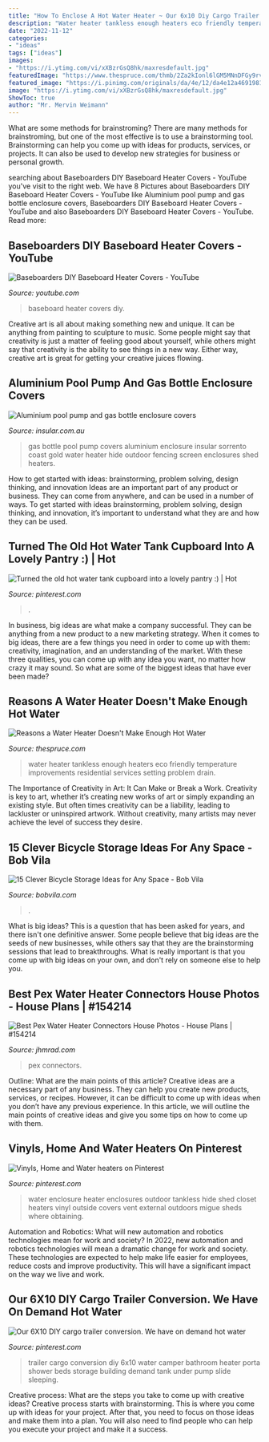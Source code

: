 ```yaml
---
title: "How To Enclose A Hot Water Heater ~ Our 6x10 Diy Cargo Trailer Conversion. We Have On Demand Hot Water"
description: "Water heater tankless enough heaters eco friendly temperature improvements residential services setting problem drain"
date: "2022-11-12"
categories:
- "ideas"
tags: ["ideas"]
images:
- "https://i.ytimg.com/vi/xXBzrGsQ8hk/maxresdefault.jpg"
featuredImage: "https://www.thespruce.com/thmb/2Za2kIonl6lGM5MNnDFGy9rv3jQ=/5616x3744/filters:fill(auto,1)/male-finger-turning-up-tankless-water-heater-temperature-184876582-5800e48f5f9b5805c2b59032.jpg"
featured_image: "https://i.pinimg.com/originals/da/4e/12/da4e12a46919810e4492bbbb494eef43.jpg"
image: "https://i.ytimg.com/vi/xXBzrGsQ8hk/maxresdefault.jpg"
ShowToc: true
author: "Mr. Mervin Weimann"
---
```



What are some methods for brainstroming?
There are many methods for brainstroming, but one of the most effective is to use a brainstorming tool. Brainstorming can help you come up with ideas for products, services, or projects. It can also be used to develop new strategies for business or personal growth.

	

		
searching about Baseboarders DIY Baseboard Heater Covers - YouTube you've visit to the right web. We have 8 Pictures about Baseboarders DIY Baseboard Heater Covers - YouTube like Aluminium pool pump and gas bottle enclosure covers, Baseboarders DIY Baseboard Heater Covers - YouTube and also Baseboarders DIY Baseboard Heater Covers - YouTube. Read more:
		
    
## Baseboarders DIY Baseboard Heater Covers - YouTube

<img loading=lazy src="https://i.ytimg.com/vi/xXBzrGsQ8hk/maxresdefault.jpg" onerror="this.onerror=null;this.src='https://tse1.mm.bing.net/th?id=OIP.qgYqNfCGMB30aYOuSExk4gHaEK&amp;pid=15.1';" alt="Baseboarders DIY Baseboard Heater Covers - YouTube">

_Source: youtube.com_

>baseboard heater covers diy. 

	

Creative art is all about making something new and unique. It can be anything from painting to sculpture to music. Some people might say that creativity is just a matter of feeling good about yourself, while others might say that creativity is the ability to see things in a new way. Either way, creative art is great for getting your creative juices flowing.

    
## Aluminium Pool Pump And Gas Bottle Enclosure Covers

<img loading=lazy src="http://www.insular.com.au/wp-content/uploads/2013/09/Aluminium-Gas-Bottle-Cover-Sorrento-2-.jpg" onerror="this.onerror=null;this.src='https://tse2.mm.bing.net/th?id=OIP.Om-SDfd5a6psJjXHZa5ingHaJ4&amp;pid=15.1';" alt="Aluminium pool pump and gas bottle enclosure covers">

_Source: insular.com.au_

>gas bottle pool pump covers aluminium enclosure insular sorrento coast gold water heater hide outdoor fencing screen enclosures shed heaters. 

	

How to get started with ideas: brainstorming, problem solving, design thinking, and innovation
Ideas are an important part of any product or business. They can come from anywhere, and can be used in a number of ways. To get started with ideas brainstorming, problem solving, design thinking, and innovation, it’s important to understand what they are and how they can be used.

    
## Turned The Old Hot Water Tank Cupboard Into A Lovely Pantry :) | Hot

<img loading=lazy src="https://i.pinimg.com/originals/e2/1c/69/e21c693fd94b8f4a668dcde0cd874d44.jpg" onerror="this.onerror=null;this.src='https://tse2.mm.bing.net/th?id=OIP.cDFWvK09zneunoEayq3HSQHaJ3&amp;pid=15.1';" alt="Turned the old hot water tank cupboard into a lovely pantry :) | Hot">

_Source: pinterest.com_

>. 

	

In business, big ideas are what make a company successful. They can be anything from a new product to a new marketing strategy. When it comes to big ideas, there are a few things you need in order to come up with them: creativity, imagination, and an understanding of the market. With these three qualities, you can come up with any idea you want, no matter how crazy it may sound. So what are some of the biggest ideas that have ever been made?

    
## Reasons A Water Heater Doesn&#039;t Make Enough Hot Water

<img loading=lazy src="https://www.thespruce.com/thmb/2Za2kIonl6lGM5MNnDFGy9rv3jQ=/5616x3744/filters:fill(auto,1)/male-finger-turning-up-tankless-water-heater-temperature-184876582-5800e48f5f9b5805c2b59032.jpg" onerror="this.onerror=null;this.src='https://tse4.mm.bing.net/th?id=OIP.fW1BFhm_YGH4kjEmyxBw8AHaE8&amp;pid=15.1';" alt="Reasons a Water Heater Doesn&#039;t Make Enough Hot Water">

_Source: thespruce.com_

>water heater tankless enough heaters eco friendly temperature improvements residential services setting problem drain. 

	

The Importance of Creativity in Art: It Can Make or Break a Work.
Creativity is key to art, whether it’s creating new works of art or simply expanding an existing style. But often times creativity can be a liability, leading to lackluster or uninspired artwork. Without creativity, many artists may never achieve the level of success they desire.

    
## 15 Clever Bicycle Storage Ideas For Any Space - Bob Vila

<img loading=lazy src="https://empire-s3-production.bobvila.com/slides/40539/original/tent_bike_storage.jpg?1608591205" onerror="this.onerror=null;this.src='https://tse1.mm.bing.net/th?id=OIP.xJzn6tbakiJOh4Sp59YiIwHaFX&amp;pid=15.1';" alt="15 Clever Bicycle Storage Ideas for Any Space - Bob Vila">

_Source: bobvila.com_

>. 

	

What is big ideas?
This is a question that has been asked for years, and there isn't one definitive answer. Some people believe that big ideas are the seeds of new businesses, while others say that they are the brainstorming sessions that lead to breakthroughs. What is really important is that you come up with big ideas on your own, and don't rely on someone else to help you.

    
## Best Pex Water Heater Connectors House Photos - House Plans | #154214

<img loading=lazy src="https://cdn.jhmrad.com/wp-content/uploads/best-pex-water-heater-connectors-house-photos_69315.jpg" onerror="this.onerror=null;this.src='https://tse3.mm.bing.net/th?id=OIP.gTxdITkuJdwR4QvcJz34oQHaFj&amp;pid=15.1';" alt="Best Pex Water Heater Connectors House Photos - House Plans | #154214">

_Source: jhmrad.com_

>pex connectors. 

	

Outline: What are the main points of this article?
Creative ideas are a necessary part of any business. They can help you create new products, services, or recipes. However, it can be difficult to come up with ideas when you don’t have any previous experience. In this article, we will outline the main points of creative ideas and give you some tips on how to come up with them.

    
## Vinyls, Home And Water Heaters On Pinterest

<img loading=lazy src="https://s-media-cache-ak0.pinimg.com/736x/c8/d9/ce/c8d9ce09820f25231e7592b837558554.jpg" onerror="this.onerror=null;this.src='https://tse1.mm.bing.net/th?id=OIP.b99XTi0QiBslY96_-26XRQHaIP&amp;pid=15.1';" alt="Vinyls, Home and Water heaters on Pinterest">

_Source: pinterest.com_

>water enclosure heater enclosures outdoor tankless hide shed closet heaters vinyl outside covers vent external outdoors migue sheds where obtaining. 

	

Automation and Robotics: What will new automation and robotics technologies mean for work and society?
In 2022, new automation and robotics technologies will mean a dramatic change for work and society. These technologies are expected to help make life easier for employees, reduce costs and improve productivity. This will have a significant impact on the way we live and work.

    
## Our 6X10 DIY Cargo Trailer Conversion. We Have On Demand Hot Water

<img loading=lazy src="https://i.pinimg.com/originals/da/4e/12/da4e12a46919810e4492bbbb494eef43.jpg" onerror="this.onerror=null;this.src='https://tse2.mm.bing.net/th?id=OIP.vg4C88QGa-QmSXz7tQ8uAQHaJ4&amp;pid=15.1';" alt="Our 6X10 DIY cargo trailer conversion. We have on demand hot water">

_Source: pinterest.com_

>trailer cargo conversion diy 6x10 water camper bathroom heater porta shower beds storage building demand tank under pump slide sleeping. 

	

Creative process: What are the steps you take to come up with creative ideas?
Creative process starts with brainstorming. This is where you come up with ideas for your project. After that, you need to focus on those ideas and make them into a plan. You will also need to find people who can help you execute your project and make it a success.

